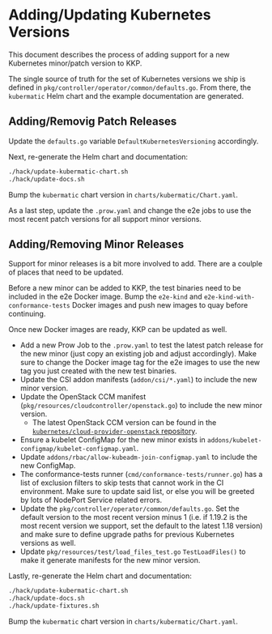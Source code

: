 # Adding/Updating Kubernetes Versions

This document describes the process of adding support for a new Kubernetes minor/patch version
to KKP.

The single source of truth for the set of Kubernetes versions we ship is defined in
`pkg/controller/operator/common/defaults.go`. From there, the `kubermatic` Helm chart and the
example documentation are generated.

## Adding/Removig Patch Releases

Update the `defaults.go` variable `DefaultKubernetesVersioning` accordingly.

Next, re-generate the Helm chart and documentation:

```bash
./hack/update-kubermatic-chart.sh
./hack/update-docs.sh
```

Bump the `kubermatic` chart version in `charts/kubermatic/Chart.yaml`.

As a last step, update the `.prow.yaml` and change the e2e jobs to use the most recent
patch versions for all support minor versions.

## Adding/Removing Minor Releases

Support for minor releases is a bit more involved to add. There are a coulple of places that
need to be updated.

Before a new minor can be added to KKP, the test binaries need to be included in the e2e Docker
image. Bump the `e2e-kind` and `e2e-kind-with-conformance-tests` Docker images and push new
images to quay before continuing.

Once new Docker images are ready, KKP can be updated as well.

- Add a new Prow Job to the `.prow.yaml` to test the latest patch release for the new
  minor (just copy an existing job and adjust accordingly). Make sure to change the Docker
  image tag for the e2e images to use the new tag you just created with the new test binaries.
- Update the CSI addon manifests (`addon/csi/*.yaml`) to include the new minor version.
- Update the OpenStack CCM manifest (`pkg/resources/cloudcontroller/openstack.go`) to
  include the new minor version.
  - The latest OpenStack CCM version can be found in the 
  [`kubernetes/cloud-provider-openstack` repository](https://github.com/kubernetes/cloud-provider-openstack).
- Ensure a kubelet ConfigMap for the new minor exists in `addons/kubelet-configmap/kubelet-configmap.yaml`.
- Update `addons/rbac/allow-kubeadm-join-configmap.yaml` to include the new ConfigMap.
- The conformance-tests runner (`cmd/conformance-tests/runner.go`) has a list of
  exclusion filters to skip tests that cannot work in the CI environment. Make sure to
  update said list, or else you will be greeted by lots of NodePort Service related
  errors.
- Update the `pkg/controller/operator/common/defaults.go`. Set the default version to
  the most recent version minus 1 (i.e. if 1.19.2 is the most recent version we support,
  set the default to the latest 1.18 version) and make sure to define upgrade paths
  for previous Kubernetes versions as well.
- Update `pkg/resources/test/load_files_test.go` `TestLoadFiles()` to make it generate
  manifests for the new minor version.

Lastly, re-generate the Helm chart and documentation:

```bash
./hack/update-kubermatic-chart.sh
./hack/update-docs.sh
./hack/update-fixtures.sh
```

Bump the `kubermatic` chart version in `charts/kubermatic/Chart.yaml`.
